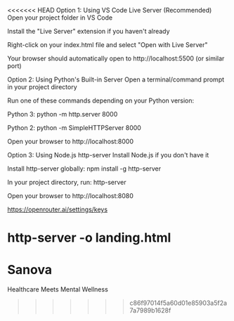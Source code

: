 <<<<<<< HEAD
Option 1: Using VS Code Live Server (Recommended)
Open your project folder in VS Code

Install the "Live Server" extension if you haven't already

Right-click on your index.html file and select "Open with Live Server"

Your browser should automatically open to http://localhost:5500 (or similar port)


Option 2: Using Python's Built-in Server
Open a terminal/command prompt in your project directory

Run one of these commands depending on your Python version:

Python 3: python -m http.server 8000

Python 2: python -m SimpleHTTPServer 8000

Open your browser to http://localhost:8000


Option 3: Using Node.js http-server
Install Node.js if you don't have it

Install http-server globally: npm install -g http-server

In your project directory, run: http-server

Open your browser to http://localhost:8080


https://openrouter.ai/settings/keys

 http-server -o landing.html
=======
# Sanova
Healthcare Meets Mental Wellness
>>>>>>> c86f97014f5a60d01e85903a5f2a7a7989b1628f
